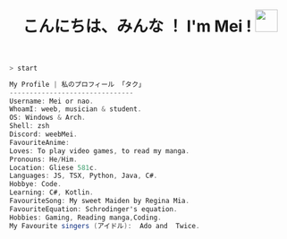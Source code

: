 <h1 align="center">こんにちは、みんな ！ I'm Mei !  <img src="img/cat.gif" width="40px" height="40px"></h1>

<br>

```zsh
> start
```

```csharp
My Profile | 私のプロフィール 「タク」
-------------------------------
Username: Mei or nao.
WhoamI: weeb, musician & student.
OS: Windows & Arch.
Shell: zsh
Discord: weebMei.
FavouriteAnime: 
Loves: To play video games, to read my manga.
Pronouns: He/Him.
Location: Gliese 581c.
Languages: JS, TSX, Python, Java, C#.
Hobbye: Code.
Learning: C#, Kotlin.
FavouriteSong: My sweet Maiden by Regina Mia.
FavouriteEquation: Schrodinger's equation. 
Hobbies: Gaming, Reading manga,Coding.
My Favourite singers (アイドル):  Ado and  Twice.
```

